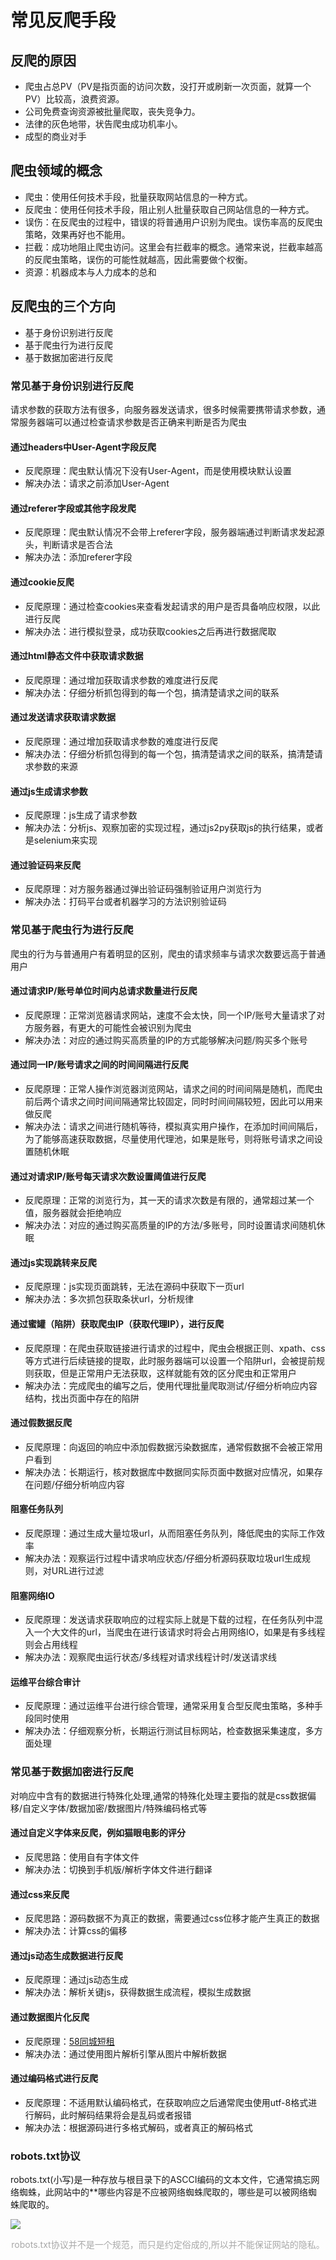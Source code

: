 # 常见反爬手段

## 反爬的原因

   - 爬虫占总PV（PV是指页面的访问次数，没打开或刷新一次页面，就算一个PV）比较高，浪费资源。
   - 公司免费查询资源被批量爬取，丧失竞争力。
   - 法律的灰色地带，状告爬虫成功机率小。
   - 成型的商业对手

## 爬虫领域的概念

   - 爬虫：使用任何技术手段，批量获取网站信息的一种方式。
   - 反爬虫：使用任何技术手段，阻止别人批量获取自己网站信息的一种方式。
   - 误伤：在反爬虫的过程中，错误的将普通用户识别为爬虫。误伤率高的反爬虫策略，效果再好也不能用。
   - 拦截：成功地阻止爬虫访问。这里会有拦截率的概念。通常来说，拦截率越高的反爬虫策略，误伤的可能性就越高，因此需要做个权衡。
   - 资源：机器成本与人力成本的总和

## 反爬虫的三个方向

   - 基于身份识别进行反爬
   - 基于爬虫行为进行反爬
   - 基于数据加密进行反爬

### 常见基于身份识别进行反爬

请求参数的获取方法有很多，向服务器发送请求，很多时候需要携带请求参数，通常服务器端可以通过检查请求参数是否正确来判断是否为爬虫

#### 通过headers中User-Agent字段反爬 

- 反爬原理：爬虫默认情况下没有User-Agent，而是使用模块默认设置 
- 解决办法：请求之前添加User-Agent

#### 通过referer字段或其他字段发爬

- 反爬原理：爬虫默认情况不会带上referer字段，服务器端通过判断请求发起源头，判断请求是否合法 
- 解决办法：添加referer字段

#### 通过cookie反爬 

- 反爬原理：通过检查cookies来查看发起请求的用户是否具备响应权限，以此进行反爬
- 解决办法：进行模拟登录，成功获取cookies之后再进行数据爬取

#### 通过html静态文件中获取请求数据

- 反爬原理：通过增加获取请求参数的难度进行反爬 
- 解决办法：仔细分析抓包得到的每一个包，搞清楚请求之间的联系

#### 通过发送请求获取请求数据

- 反爬原理：通过增加获取请求参数的难度进行反爬
- 解决办法：仔细分析抓包得到的每一个包，搞清楚请求之间的联系，搞清楚请求参数的来源

#### 通过js生成请求参数

- 反爬原理：js生成了请求参数
- 解决办法：分析js、观察加密的实现过程，通过js2py获取js的执行结果，或者是selenium来实现

#### 通过验证码来反爬

- 反爬原理：对方服务器通过弹出验证码强制验证用户浏览行为
- 解决办法：打码平台或者机器学习的方法识别验证码

### 常见基于爬虫行为进行反爬

爬虫的行为与普通用户有着明显的区别，爬虫的请求频率与请求次数要远高于普通用户

#### 通过请求IP/账号单位时间内总请求数量进行反爬

- 反爬原理：正常浏览器请求网站，速度不会太快，同一个IP/账号大量请求了对方服务器，有更大的可能性会被识别为爬虫
- 解决办法：对应的通过购买高质量的IP的方式能够解决问题/购买多个账号

#### 通过同一IP/账号请求之间的时间间隔进行反爬

- 反爬原理：正常人操作浏览器浏览网站，请求之间的时间间隔是随机，而爬虫前后两个请求之间时间间隔通常比较固定，同时时间间隔较短，因此可以用来做反爬
- 解决办法：请求之间进行随机等待，模拟真实用户操作，在添加时间间隔后，为了能够高速获取数据，尽量使用代理池，如果是账号，则将账号请求之间设置随机休眠

#### 通过对请求IP/账号每天请求次数设置阈值进行反爬

- 反爬原理：正常的浏览行为，其一天的请求次数是有限的，通常超过某一个值，服务器就会拒绝响应
- 解决办法：对应的通过购买高质量的IP的方法/多账号，同时设置请求间随机休眠

#### 通过js实现跳转来反爬

- 反爬原理：js实现页面跳转，无法在源码中获取下一页url
- 解决办法：多次抓包获取条状url，分析规律

####  通过蜜罐（陷阱）获取爬虫IP（获取代理IP），进行反爬

- 反爬原理：在爬虫获取链接进行请求的过程中，爬虫会根据正则、xpath、css等方式进行后续链接的提取，此时服务器端可以设置一个陷阱url，会被提前规则获取，但是正常用户无法获取，这样就能有效的区分爬虫和正常用户
- 解决办法：完成爬虫的编写之后，使用代理批量爬取测试/仔细分析响应内容结构，找出页面中存在的陷阱

#### 通过假数据反爬

- 反爬原理：向返回的响应中添加假数据污染数据库，通常假数据不会被正常用户看到
- 解决办法：长期运行，核对数据库中数据同实际页面中数据对应情况，如果存在问题/仔细分析响应内容

#### 阻塞任务队列

- 反爬原理：通过生成大量垃圾url，从而阻塞任务队列，降低爬虫的实际工作效率
- 解决办法：观察运行过程中请求响应状态/仔细分析源码获取垃圾url生成规则，对URL进行过滤

#### 阻塞网络IO

- 反爬原理：发送请求获取响应的过程实际上就是下载的过程，在任务队列中混入一个大文件的url，当爬虫在进行该请求时将会占用网络IO，如果是有多线程则会占用线程
- 解决办法：观察爬虫运行状态/多线程对请求线程计时/发送请求线


#### 运维平台综合审计

- 反爬原理：通过运维平台进行综合管理，通常采用复合型反爬虫策略，多种手段同时使用
- 解决办法：仔细观察分析，长期运行测试目标网站，检查数据采集速度，多方面处理

### 常见基于数据加密进行反爬

对响应中含有的数据进行特殊化处理,通常的特殊化处理主要指的就是css数据偏移/自定义字体/数据加密/数据图片/特殊编码格式等

#### 通过自定义字体来反爬，例如猫眼电影的评分

- 反爬思路：使用自有字体文件
- 解决办法：切换到手机版/解析字体文件进行翻译

#### 通过css来反爬

- 反爬思路：源码数据不为真正的数据，需要通过css位移才能产生真正的数据
- 解决办法：计算css的偏移

#### 通过js动态生成数据进行反爬

- 反爬原理：通过js动态生成
- 解决办法：解析关键js，获得数据生成流程，模拟生成数据

#### 通过数据图片化反爬

- 反爬原理：[58同城短租](https://baise.58.com/duanzu/3801871883498x.shtml)
- 解决办法：通过使用图片解析引擎从图片中解析数据

#### 通过编码格式进行反爬

- 反爬原理：不适用默认编码格式，在获取响应之后通常爬虫使用utf-8格式进行解码，此时解码结果将会是乱码或者报错
- 解决办法：根据源码进行多格式解码，或者真正的解码格式

### robots.txt协议

robots.txt(小写)是一种存放与根目录下的ASCCI编码的文本文件，它通常搞忘网络蜘蛛，此网站中的**哪些内容是不应被网络蜘蛛爬取的，哪些是可以被网络蜘蛛爬取的。

![](/static/imgs/crawler/robots.txt-file.png)

<center >
   <p style="color:#A8A8A8">
       robots.txt协议并不是一个规范，而只是约定俗成的,所以并不能保证网站的隐私。
    </p> 
</center> 
